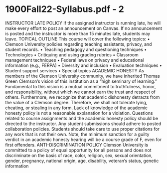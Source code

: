 # 1900Fall22-Syllabus.pdf - 2

INSTRUCTOR LATE POLICY 
If the assigned instructor is running late, he will make every effort to post an announcement on Canvas. If no announcement is 
posted and the instructor is more than 15 minutes late, students may leave.
TOPICAL OUTLINE 
This course will cover the following topics:
• Clemson University policies regarding teaching assistants, privacy, and student records.
• Teaching pedagogy and questioning techniques
• Technologies
• Critiquing and using grading rubrics
• Classroom management techniques
• Federal laws on privacy and educational information (e.g., FERPA)
• Diversity and inclusion
• Evaluation techniques
• Student support services
• Special topics
ACADEMIC HONESTY
As members of the Clemson University community, we have inherited Thomas Green Clemson’s vision of this institution as a 
“high seminary of learning.” Fundamental to this vision is a mutual commitment to truthfulness, honor, and responsibility, 
without which we cannot earn the trust and respect of others. Furthermore, we recognize that academic dishonesty detracts 
from the value of a Clemson degree. Therefore, we shall not tolerate lying, cheating, or stealing in any form. Lack of knowledge 
of the academic honesty policy is not a reasonable explanation for a violation. Questions related to course assignments and 
the academic honesty policy should be directed to the instructor. Any student submissions should adhere to posted 
collaboration policies. Students should take care to use proper citations for any work that is not their own. Note, the minimum 
sanction for a guilty verdict in an academic honesty hearing will be a course grade of F, even for first offenders.
ANTI-DISCRIMINATION POLICY 
Clemson University is committed to a policy of equal opportunity for all persons and does not discriminate on the basis of race, 
color, religion, sex, sexual orientation, gender, pregnancy, national origin, age, disability, veteran’s status, genetic information